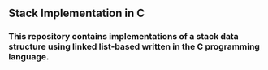 ## Stack Implementation in C
### This repository contains  implementations of a stack data structure using linked list-based written in the C programming language.
